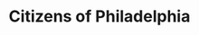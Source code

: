 ---
pid: LLG48
title: Citizens of Philadelphia
location_transcription: Center City
zipcode: '19144'
outside_phl: 
neighborhood: Germantown
age: '14'
age_range: 13-19
instagram: 
image_file_name: LLG_48.jpg
proposal_transcription: Pictures of everybody in the city formed to shape different
  monuments in Philadelphia (ex. liberty bell, love statue)
topic: Art,Inclusivity,Philadelphia
topic_summary: 0, 0, 0
type: 2D,Mosaic,Image
keywords_other: faces, photos, liberty bell, love statue, citizens
credit: Elliot Savage
image_labels: 
twitter: 
facebook: 
permalink: "/monuments/llg48/"
layout: item-page
---